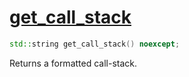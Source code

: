 # [get_call_stack](get_call_stack.hpp)

```cpp
std::string get_call_stack() noexcept;
```

Returns a formatted call-stack.